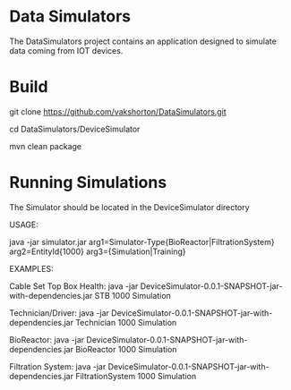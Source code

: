 # Data Simulators

The DataSimulators project contains an application designed to simulate data coming from IOT devices.

# Build

git clone https://github.com/vakshorton/DataSimulators.git

cd DataSimulators/DeviceSimulator

mvn clean package

# Running Simulations

The Simulator should be located in the DeviceSimulator directory

USAGE:

java -jar simulator.jar arg1=Simulator-Type{BioReactor|FiltrationSystem} arg2=EntityId{1000} arg3={Simulation|Training}

EXAMPLES:

Cable Set Top Box Health: java -jar DeviceSimulator-0.0.1-SNAPSHOT-jar-with-dependencies.jar STB 1000 Simulation

Technician/Driver: java -jar DeviceSimulator-0.0.1-SNAPSHOT-jar-with-dependencies.jar Technician 1000 Simulation

BioReactor: java -jar DeviceSimulator-0.0.1-SNAPSHOT-jar-with-dependencies.jar BioReactor 1000 Simulation

Filtration System: java -jar DeviceSimulator-0.0.1-SNAPSHOT-jar-with-dependencies.jar FiltrationSystem 1000 Simulation

